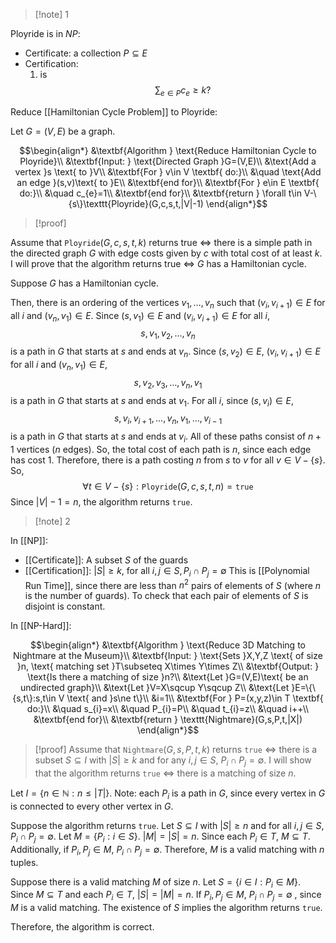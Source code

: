 >[!note] 1

Ployride is in $NP$: 
- Certificate: a collection $P\subseteq E$
- Certification: 
	1.  is $$\sum_{e\in P}c_{e}≥k?$$

Reduce [[Hamiltonian Cycle Problem]] to Ployride:

Let $G=(V,E)$ be a graph. 

$$\begin{align*}
&\textbf{Algorithm } \text{Reduce Hamiltonian Cycle to Ployride}\\
&\textbf{Input: } \text{Directed Graph }G=(V,E)\\
&\text{Add a vertex }s \text{ to }V\\
&\textbf{For } v\in V \textbf{ do:}\\
&\quad \text{Add an edge }(s,v)\text{ to }E\\
&\textbf{end for}\\
&\textbf{For } e\in E \textbf{ do:}\\
&\quad c_{e}=1\\
&\textbf{end for}\\
&\textbf{return } \forall t\in V-\{s\}\texttt{Ployride}(G,c,s,t,|V|-1)
\end{align*}$$

>[!proof]

Assume that $\texttt{Ployride}(G,c,s,t,k)$ returns true $\iff$ there is a simple path in the directed graph $G$ with edge costs given by $c$ with total cost of at least $k$. I will prove that the algorithm returns true $\iff$ $G$ has a Hamiltonian cycle.

Suppose $G$ has a Hamiltonian cycle.

Then, there is an ordering of the vertices $v_{1},\ldots,v_{n}$ such that $(v_{i},v_{i+1})\in E$ for all $i$ and $(v_{n},v_{1})\in E$. Since $(s,v_{1})\in E$ and $(v_{i},v_{i+1})\in E$ for all $i$, $$s,v_{1},v_{2},\ldots,v_{n}$$is a path in $G$ that starts at $s$ and ends at $v_{n}$. Since $(s,v_{2})\in E$, $(v_{i},v_{i+1})\in E$ for all $i$ and $(v_{n},v_{1})\in E$, $$s,v_{2},v_{3},\ldots,v_{n},v_{1}$$is a path in $G$ that starts at $s$ and ends at $v_{1}$. For all $i$, since $(s,v_{i})\in E$, $$s,v_{i},v_{i+1},\ldots,v_{n},v_{1},\ldots,v_{i-1}$$is a path in $G$ that starts at $s$ and ends at $v_{i}$. All of these paths consist of $n+1$ vertices ($n$ edges). So, the total cost of each path is $n$, since each edge has cost 1. Therefore, there is a path costing $n$ from $s$ to $v$ for all $v\in V-\{s\}$. So, $$\forall t\in V-\{s\}: \texttt{Ployride}(G,c,s,t,n)=\texttt{true}$$Since $|V|-1=n$, the algorithm returns $\texttt{true}$.






>[!note] 2


In [[NP]]:
- [[Certificate]]: A subset $S$ of the guards
- [[Certification]]: $|S|\ge k$, for all $i,j\in S,P_{i}\cap P_{j}=\emptyset$
This is [[Polynomial Run Time]], since there are less than $n^{2}$ pairs of elements of $S$ (where $n$ is the number of guards). To check that each pair of elements of $S$ is disjoint is constant.


In [[NP-Hard]]:

$$\begin{align*}
&\textbf{Algorithm } \text{Reduce 3D Matching to Nightmare at the Museum}\\
&\textbf{Input: } \text{Sets }X,Y,Z \text{ of size }n, \text{ matching set }T\subseteq X\times Y\times Z\\
&\textbf{Output: } \text{Is there a matching of size }n?\\
&\text{Let }G=(V,E)\text{ be an undirected graph}\\
&\text{Let }V=X\sqcup Y\sqcup Z\\
&\text{Let }E=\{\{s,t\}:s,t\in V \text{ and }s\ne t\}\\
&i=1\\
&\textbf{For } P=(x,y,z)\in T \textbf{ do:}\\
&\quad s_{i}=x\\
&\quad P_{i}=P\\
&\quad t_{i}=z\\
&\quad i++\\
&\textbf{end for}\\
&\textbf{return } \texttt{Nightmare}(G,s,P,t,|X|)
\end{align*}$$

>[!proof]
Assume that $\texttt{Nightmare}(G,s,P,t,k)$ returns $\texttt{true}$ $\iff$ there is a subset $S\subseteq I$ with $|S|\ge k$ and for any $i,j\in S$, $P_{i}\cap P_{j}=\emptyset$. I will show that the algorithm returns $\texttt{true}$ $\iff$ there is a matching of size $n$.
>
Let $I=\{n\in \mathbb{N}:n\le|T|\}$. Note: each $P_{i}$ is a path in $G$, since every vertex in $G$ is connected to every other vertex in $G$. 
>
Suppose the algorithm returns $\texttt{true}$. Let $S\subseteq I$ with $|S|\ge n$ and for all $i,j\in S$, $P_{i}\cap P_{j}=\emptyset$. Let $M=\{P_{i}:i\in S\}$. $|M|=|S|=n$. Since each $P_{i}\in T$, $M\subseteq T$. Additionally, if $P_{i},P_{j}\in M$, $P_{i}\cap P_{j}=\emptyset$. Therefore, $M$ is a valid matching with $n$ tuples. 
>
Suppose there is a valid matching $M$ of size $n$. Let $S=\{i\in I:P_{i}\in M\}$. Since $M\subseteq T$ and each $P_{i}\in T$, $|S|=|M|=n$. If $P_{i},P_{j}\in M$, $P_{i}\cap P_{j}=\emptyset$ , since $M$ is a valid matching. The existence of $S$ implies the algorithm returns $\texttt{true}$. 
>
Therefore, the algorithm is correct. 
